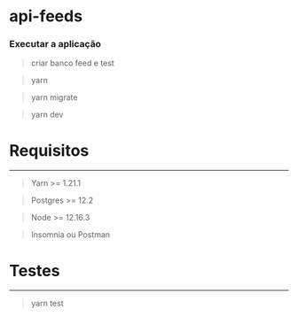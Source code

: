 # api-feeds

### Executar a aplicação
> criar banco feed e test

> yarn

> yarn migrate

> yarn dev

# Requisitos
___
> Yarn >= 1.21.1

> Postgres >= 12.2

> Node >= 12.16.3

> Insomnia ou Postman

# Testes
___
> yarn test

